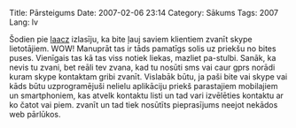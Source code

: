 Title: Pārsteigums
Date: 2007-02-06 23:14
Category: Sākums
Tags: 2007
Lang: lv

Šodien pie [laacz][1]  izlasīju, ka bite ļauj saviem klientiem zvanīt skype lietotājiem. WOW! Manuprāt tas ir tāds pamatīgs solis uz priekšu no bites puses. Vienīgais tas kā tas viss notiek liekas, mazliet pa-stulbi. Sanāk, ka nevis tu zvani, bet reāli tev zvana, kad tu nosūti sms vai caur gprs norādi kuram skype kontaktam gribi zvanīt. Vislabāk būtu, ja paši bite vai skype vai kāds būtu uzprogramējuši nelielu aplikāciju priekš parastajiem mobilajiem un smartphoniem, kas atvelk kontaktu listi un tad vari izvēlēties kontaktu ar ko čatot vai piem. zvanīt un tad tiek nosūtīts pieprasījums neejot nekādos web pārlūkos.

  [1]: http://laacz.lv/blog/2007/02/06/zvani-uz-skaipu-no-mobila/
